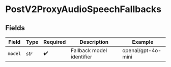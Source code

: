 # PostV2ProxyAudioSpeechFallbacks


## Fields

| Field                     | Type                      | Required                  | Description               | Example                   |
| ------------------------- | ------------------------- | ------------------------- | ------------------------- | ------------------------- |
| `model`                   | *str*                     | :heavy_check_mark:        | Fallback model identifier | openai/gpt-4o-mini        |